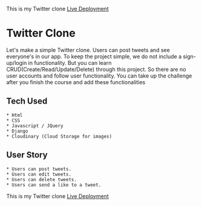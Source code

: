 This is my Twitter clone [Live Deployment](https://twitter-clone.ajzambrano5.repl.co/)

# Twitter Clone

Let's make a simple Twitter clone. Users can post tweets and see everyone's in our app.
To keep the project simple, we do not include a sign-up/login in functionality.
But you can learn CRUD(Create/Read/Update/Delete) through this project.
So there are no user accounts and follow user functionality. You can take up the challenge after you finish the course and add these functionalities 


## Tech Used
```
* Html
* CSS
* Javascript / JQuery
* Django
* Cloudinary (Cloud Storage for images)
```

## User Story
```
* Users can post tweets.
* Users can edit tweets.
* Users can delete tweets.
* Users can send a like to a tweet.
```

This is my Twitter clone [Live Deployment](https://twitter-clone.ajzambrano5.repl.co/)
